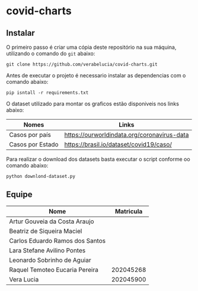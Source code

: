# covid-charts

## Instalar

O primeiro passo é criar uma cópia deste repositório na sua máquina, utilizando o comando do `git` abaixo:

```
git clone https://github.com/verabelucia/covid-charts.git
```

Antes de executar o projeto é necessario instalar as dependencias com o comando abaixo:

```shell
pip isntall -r requirements.txt
```

O dataset utilizado para montar os graficos estão disponiveis nos links abaixo:

|Nomes|Links|
|---|---|
|Casos por país|https://ourworldindata.org/coronavirus-data    |
|Casos por Estado |https://brasil.io/dataset/covid19/caso/

Para realizar o download dos datasets basta executar o script conforme oo comando abaixo:

```shell
python downlond-dataset.py
```



## Equipe

| Nome | Matricula |
| ---- | ---- |
|Artur Gouveia da Costa Araujo|
|Beatriz de Siqueira Maciel|
|Carlos Eduardo Ramos dos Santos|
|Lara Stefane Avilino Pontes|
|Leonardo Sobrinho de Aguiar|
|Raquel Temoteo Eucaria Pereira| 202045268 |
Vera Lucia | 202045900|
